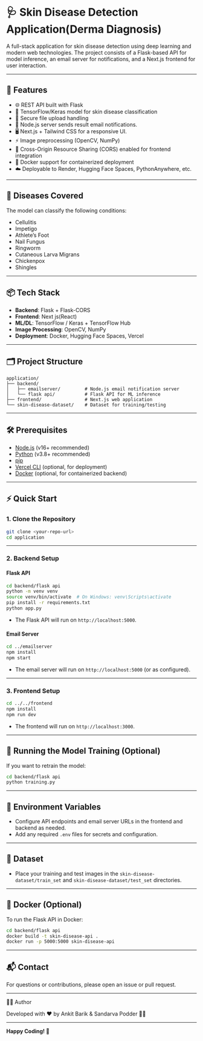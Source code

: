 # 🩺 Skin Disease Detection Application(Derma Diagnosis)

A full-stack application for skin disease detection using deep learning and modern web technologies. The project consists of a Flask-based API for model inference, an email server for notifications, and a Next.js frontend for user interaction.

---

## 🚀 Features

- 🌐 REST API built with Flask
- 🤖 TensorFlow/Keras model for skin disease classification
- 📂 Secure file upload handling
- 🔔 Node.js server sends result email notifications.
- 🖥️ Next.js + Tailwind CSS for a responsive UI.
- ⚡ Image preprocessing (OpenCV, NumPy)
- 🔗 Cross-Origin Resource Sharing (CORS) enabled for frontend integration
- 🐳 Docker support for containerized deployment
- ☁️ Deployable to Render, Hugging Face Spaces, PythonAnywhere, etc.

---

## 🏥 Diseases Covered

The model can classify the following conditions:

- Cellulitis
- Impetigo
- Athlete’s Foot
- Nail Fungus
- Ringworm
- Cutaneous Larva Migrans
- Chickenpox
- Shingles

---

## 📦 Tech Stack

- **Backend**: Flask + Flask-CORS
- **Frontend**: Next js(React)
- **ML/DL**: TensorFlow / Keras + TensorFlow Hub
- **Image Processing**: OpenCV, NumPy
- **Deployment**: Docker, Hugging Face Spaces, Vercel

---

## 🗂️ Project Structure

```
application/
├── backend/
│   ├── emailserver/         # Node.js email notification server
│   └── flask api/           # Flask API for ML inference
├── frontend/                # Next.js web application
└── skin-disease-dataset/    # Dataset for training/testing
```

---

## 🛠️ Prerequisites

- [Node.js](https://nodejs.org/) (v16+ recommended)
- [Python](https://www.python.org/) (v3.8+ recommended)
- [pip](https://pip.pypa.io/en/stable/)
- [Vercel CLI](https://vercel.com/docs/cli) (optional, for deployment)
- [Docker](https://www.docker.com/) (optional, for containerized backend)

---

## ⚡ Quick Start

### 1. Clone the Repository

```sh
git clone <your-repo-url>
cd application
```

---

### 2. Backend Setup

#### Flask API

```sh
cd backend/flask api
python -m venv venv
source venv/bin/activate  # On Windows: venv\Scripts\activate
pip install -r requirements.txt
python app.py
```

- The Flask API will run on `http://localhost:5000`.

#### Email Server

```sh
cd ../emailserver
npm install
npm start
```

- The email server will run on `http://localhost:5000` (or as configured).

---

### 3. Frontend Setup

```sh
cd ../../frontend
npm install
npm run dev
```

- The frontend will run on `http://localhost:3000`.

---

## 🧪 Running the Model Training (Optional)

If you want to retrain the model:

```sh
cd backend/flask api
python training.py
```

---

## 📝 Environment Variables

- Configure API endpoints and email server URLs in the frontend and backend as needed.
- Add any required `.env` files for secrets and configuration.

---

## 📁 Dataset

- Place your training and test images in the `skin-disease-dataset/train_set` and `skin-disease-dataset/test_set` directories.

---

## 🐳 Docker (Optional)

To run the Flask API in Docker:

```sh
cd backend/flask api
docker build -t skin-disease-api .
docker run -p 5000:5000 skin-disease-api
```

---

## 📬 Contact

For questions or contributions, please open an issue or pull request.

---

👨‍💻 Author

Developed with ❤️ by Ankit Barik & Sandarva Podder 🧑‍💻

---

**Happy Coding! 🚀**
